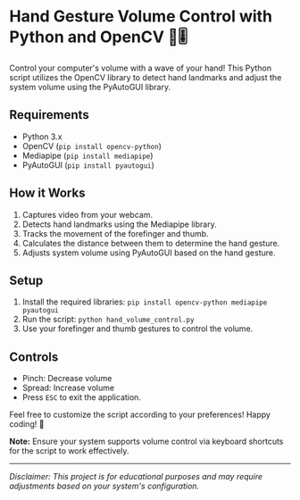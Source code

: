 # Hand Gesture Volume Control with Python and OpenCV 🤚🎚

Control your computer's volume with a wave of your hand! This Python script utilizes the OpenCV library to detect hand landmarks and adjust the system volume using the PyAutoGUI library.

## Requirements
- Python 3.x
- OpenCV (`pip install opencv-python`)
- Mediapipe (`pip install mediapipe`)
- PyAutoGUI (`pip install pyautogui`)

## How it Works
1. Captures video from your webcam.
2. Detects hand landmarks using the Mediapipe library.
3. Tracks the movement of the forefinger and thumb.
4. Calculates the distance between them to determine the hand gesture.
5. Adjusts system volume using PyAutoGUI based on the hand gesture.

## Setup
1. Install the required libraries: `pip install opencv-python mediapipe pyautogui`
2. Run the script: `python hand_volume_control.py`
3. Use your forefinger and thumb gestures to control the volume.

## Controls
- Pinch: Decrease volume
- Spread: Increase volume
- Press `ESC` to exit the application.

Feel free to customize the script according to your preferences! Happy coding! 🚀

**Note:** Ensure your system supports volume control via keyboard shortcuts for the script to work effectively.

---

*Disclaimer: This project is for educational purposes and may require adjustments based on your system's configuration.*